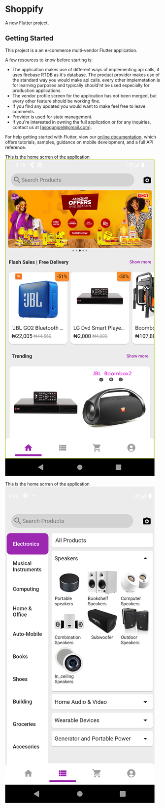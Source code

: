 # Shoppify

A new Flutter project.

## Getting Started

This project is a an e-commerce multi-vendor Flutter application.

A few resources to know before starting is:

- The application makes use of different ways of implementing api calls, it uses firebase RTDB as it's database. The product provider makes use of the standard way you would make api calls. every other implemetation is for learning purposes and typically should'nt be used especially for production applications.  
- The vendor profile screen for the application has not been merged, but every other feature should be working fine.  
- If you find any updated you would want to make feel free to leave comments.
- Provider is used for state management.
- If you're interested in owning the full application or for any inquiries, contact us at [asogunjoel@gmail.com]. 

For help getting started with Flutter, view our
[online documentation](https://flutter.dev/docs), which offers tutorials,
samples, guidance on mobile development, and a full API reference.

This is the home scrren of the application
![](/assets/images/Screenshot_1664388974.png)

This is the home scrren of the application
![](/assets/images/Screenshot_1664434941.png)

